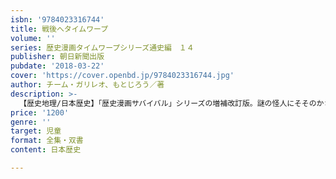 ```yaml
---
isbn: '9784023316744'
title: 戦後へタイムワープ
volume: ''
series: 歴史漫画タイムワープシリーズ通史編　１４
publisher: 朝日新聞出版
pubdate: '2018-03-22'
cover: 'https://cover.openbd.jp/9784023316744.jpg'
author: チーム・ガリレオ、もとじろう／著
description: >-
  【歴史地理/日本歴史】「歴史漫画サバイバル」シリーズの増補改訂版。謎の怪人にそそのかされて、弟のタクミとともに過去の世界にタイムワープした小学生のハルト。着いた先は、終戦直後の日本だった。２人は焼け野原から復興をとげていく日本を体験する。
price: '1200'
genre: ''
target: 児童
format: 全集・双書
content: 日本歴史

---
```

